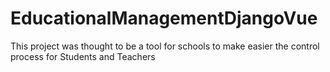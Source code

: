 # EducationalManagementDjangoVue
This project was thought to be a tool for schools to make easier the control process for Students and Teachers
